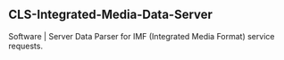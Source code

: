## CLS-Integrated-Media-Data-Server
Software | Server Data Parser for IMF (Integrated Media Format) service requests.

